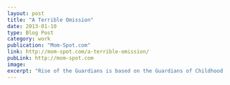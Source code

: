 ```yaml
---
layout: post
title: "A Terrible Omission"
date: 2013-01-10
type: Blog Post
category: work
publication: "Mom-Spot.com"
link: http://mom-spot.com/a-terrible-omission/
pubLink: http://mom-spot.com
image:
excerpt: "Rise of the Guardians is based on the Guardians of Childhood series of books by William Joyce. In the movie and the books Santa Claus, the Easter Bunny, the Tooth Fairy, the Sandman, and other familiar childhood icons become guardians of the children of Earth, bringing them joy and protecting them from Pitch, the nightmare king. The movie tells the story of Jack Frost and his transformation from a mischievous spirit into a guardian and, in the process, finding his center–the meaning of his life."
---
```

